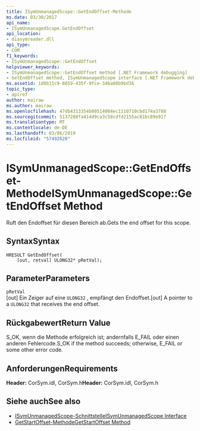 ```yaml
---
title: ISymUnmanagedScope::GetEndOffset-Methode
ms.date: 03/30/2017
api_name:
- ISymUnmanagedScope.GetEndOffset
api_location:
- diasymreader.dll
api_type:
- COM
f1_keywords:
- ISymUnmanagedScope::GetEndOffset
helpviewer_keywords:
- ISymUnmanagedScope::GetEndOffset method [.NET Framework debugging]
- GetEndOffset method, ISymUnmanagedScope interface [.NET Framework debugging]
ms.assetid: 1d0b15c9-8059-435f-9fce-346a08b9bd36
topic_type:
- apiref
author: mairaw
ms.author: mairaw
ms.openlocfilehash: 47db4313354b00514084ec1110710cbd174a3788
ms.sourcegitcommit: 5137208fa414d9ca3c58cdfd2155ac81bc89e917
ms.translationtype: MT
ms.contentlocale: de-DE
ms.lasthandoff: 03/06/2019
ms.locfileid: "57492620"
---
```

# <a name="isymunmanagedscopegetendoffset-method"></a><span data-ttu-id="5eb6b-102">ISymUnmanagedScope::GetEndOffset-Methode</span><span class="sxs-lookup"><span data-stu-id="5eb6b-102">ISymUnmanagedScope::GetEndOffset Method</span></span>
<span data-ttu-id="5eb6b-103">Ruft den Endoffset für diesen Bereich ab.</span><span class="sxs-lookup"><span data-stu-id="5eb6b-103">Gets the end offset for this scope.</span></span>  
  
## <a name="syntax"></a><span data-ttu-id="5eb6b-104">Syntax</span><span class="sxs-lookup"><span data-stu-id="5eb6b-104">Syntax</span></span>  
  
```  
HRESULT GetEndOffset(  
    [out, retval] ULONG32* pRetVal);  
```  
  
## <a name="parameters"></a><span data-ttu-id="5eb6b-105">Parameter</span><span class="sxs-lookup"><span data-stu-id="5eb6b-105">Parameters</span></span>  
 `pRetVal`  
 <span data-ttu-id="5eb6b-106">[out] Ein Zeiger auf eine `ULONG32` , empfängt den Endoffset.</span><span class="sxs-lookup"><span data-stu-id="5eb6b-106">[out] A pointer to a `ULONG32` that receives the end offset.</span></span>  
  
## <a name="return-value"></a><span data-ttu-id="5eb6b-107">Rückgabewert</span><span class="sxs-lookup"><span data-stu-id="5eb6b-107">Return Value</span></span>  
 <span data-ttu-id="5eb6b-108">S_OK, wenn die Methode erfolgreich ist; andernfalls E_FAIL oder einen anderen Fehlercode.</span><span class="sxs-lookup"><span data-stu-id="5eb6b-108">S_OK if the method succeeds; otherwise, E_FAIL or some other error code.</span></span>  
  
## <a name="requirements"></a><span data-ttu-id="5eb6b-109">Anforderungen</span><span class="sxs-lookup"><span data-stu-id="5eb6b-109">Requirements</span></span>  
 <span data-ttu-id="5eb6b-110">**Header:** CorSym.idl, CorSym.h</span><span class="sxs-lookup"><span data-stu-id="5eb6b-110">**Header:** CorSym.idl, CorSym.h</span></span>  
  
## <a name="see-also"></a><span data-ttu-id="5eb6b-111">Siehe auch</span><span class="sxs-lookup"><span data-stu-id="5eb6b-111">See also</span></span>
- [<span data-ttu-id="5eb6b-112">ISymUnmanagedScope-Schnittstelle</span><span class="sxs-lookup"><span data-stu-id="5eb6b-112">ISymUnmanagedScope Interface</span></span>](../../../../docs/framework/unmanaged-api/diagnostics/isymunmanagedscope-interface.md)
- [<span data-ttu-id="5eb6b-113">GetStartOffset-Methode</span><span class="sxs-lookup"><span data-stu-id="5eb6b-113">GetStartOffset Method</span></span>](../../../../docs/framework/unmanaged-api/diagnostics/isymunmanagedscope-getstartoffset-method.md)
